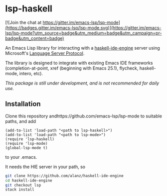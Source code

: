 lsp-haskell
===========

[![Join the chat at https://gitter.im/emacs-lsp/lsp-mode](https://badges.gitter.im/emacs-lsp/lsp-mode.svg)](https://gitter.im/emacs-lsp/lsp-mode?utm_source=badge&utm_medium=badge&utm_campaign=pr-badge&utm_content=badge)

An Emacs Lisp library for interacting with
a [haskell-ide-engine](https://github.com/alanz/haskell-ide-engine/tree/lsp)
server using Microsoft's
[Language Server Protocol](https://github.com/Microsoft/language-server-protocol/).

The library is designed to integrate with existing Emacs IDE frameworks
(completion-at-point, xref (beginning with Emacs 25.1), flycheck, haskell-mode, intero, etc).


*This package is still under development, and is not recommended for daily use.*
## Installation

Clone this repository andhttps://github.com/emacs-lsp/lsp-mode to suitable paths, and add
```emacs-lisp
(add-to-list 'load-path "<path to lsp-haskell>")
(add-to-list 'load-path "<path to lsp-mode>")
(require 'lsp-haskell)
(require 'lsp-mode)
(global-lsp-mode t)
```
to your .emacs.

It needs the HIE server in your path, so

```bash
git clone https://github.com/alanz/haskell-ide-engine
cd haskell-ide-engine
git checkout lsp
stack install
```

